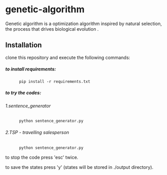 # genetic-algorithm
Genetic algorithm is a optimization algorithm inspired by natural selection, the process that drives biological evolution .

## Installation
clone this repository and execute the following commands:
   ##### to install requirements:
          pip install -r requirements.txt 
   ##### to try the codes:
   ######        1.sentence_generator
          python sentence_generator.py
   ######        2.TSP - travelling salesperson
          python sentence_generator.py
                 
   to stop the code press 'esc' twice.
   
   to save the states press 'y' (states will be stored in ./output directory).
